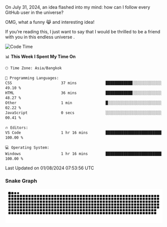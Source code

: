 On July 31, 2024, an idea flashed into my mind: how can I follow every GitHub user in the universe?

OMG, what a funny 😹 and interesting idea!

If you’re reading this, I just want to say that I would be thrilled to be a friend with you in this endless universe . 


<!--START_SECTION:waka-->
![Code Time](http://img.shields.io/badge/Code%20Time-1%20hr%2016%20mins-blue)

📊 **This Week I Spent My Time On** 

```text
🕑︎ Time Zone: Asia/Bangkok

💬 Programming Languages: 
CSS                      37 mins             ████████████░░░░░░░░░░░░░   49.10 % 
HTML                     36 mins             ████████████░░░░░░░░░░░░░   48.27 % 
Other                    1 min               █░░░░░░░░░░░░░░░░░░░░░░░░   02.22 % 
JavaScript               0 secs              ░░░░░░░░░░░░░░░░░░░░░░░░░   00.41 % 

🔥 Editors: 
VS Code                  1 hr 16 mins        █████████████████████████   100.00 % 

💻 Operating System: 
Windows                  1 hr 16 mins        █████████████████████████   100.00 % 
```


 Last Updated on 01/08/2024 07:53:56 UTC
<!--END_SECTION:waka-->

### Snake Graph
![snake graph](https://github.com/tqlucitvn/tqlucitvn/blob/snake-graph-output/github-contribution-grid-snake.svg)
